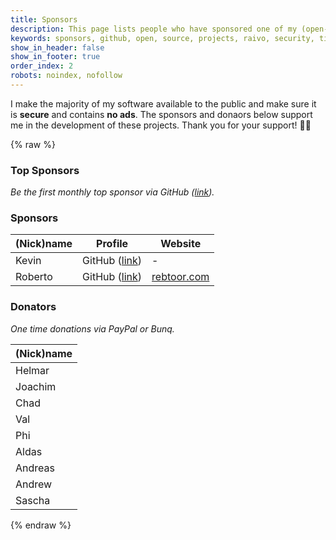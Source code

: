 ```yaml
---
title: Sponsors
description: This page lists people who have sponsored one of my (open-source) projects.
keywords: sponsors, github, open, source, projects, raivo, security, tij.me
show_in_header: false
show_in_footer: true
order_index: 2
robots: noindex, nofollow
---
```


I make the majority of my software available to the public and make sure it is **secure** and contains **no ads**. The sponsors and donaors below support me in the development of these projects. Thank you for your support! 👨‍💻

{% raw %}
<h3>Top Sponsors</h3>
<!--<i class="text-muted">Monthly sponsors via GitHub (<a href="https://github.com/sponsors/tijme" target="_blank" rel="noopener nofollow">link</a>).</i>-->
<i class="text-muted">Be the first monthly top sponsor via GitHub (<a href="https://github.com/sponsors/tijme" target="_blank" rel="noopener nofollow">link</a>).</i>

<h3>Sponsors</h3>
<!--<i class="text-muted">Be the first monthly tier-2 sponsor via GitHub (<a href="https://github.com/sponsors/tijme" target="_blank" rel="noopener nofollow">link</a>).</i>-->
<div class="table-responsive">
	<table class="table">
		<thead>
			<tr>
				<th>(Nick)name</th>
				<th>Profile</th>
				<th>Website</th>
			</tr>
		</thead>
		<tbody>
			<tr>
				<td>Kevin</td>
				<td>GitHub (<a href="https://github.com/kevinstsauveur" target="_blank" rel="noopener nofollow">link</a>)</td>
				<td>-</td>
			</tr>
			<tr>
				<td>Roberto</td>
				<td>GitHub (<a href="https://github.com/rebtoor" target="_blank" rel="noopener nofollow">link</a>)</td>
				<td><a href="https://rebtoor.com/" target="_blank" rel="noopener nofollow">rebtoor.com</a></td>
			</tr>
		</tbody>
	</table>
</div>

<h3>Donators</h3>
<i class="text-muted">One time donations via PayPal or Bunq.</i>
<div class="table-responsive">
	<table class="table">
		<thead>
			<tr>
				<th>(Nick)name</th>
			</tr>
		</thead>
		<tbody>
			<tr>
				<td>Helmar</td>
			</tr>
			<tr>
				<td>Joachim</td>
			</tr>
			<tr>
				<td>Chad</td>
			</tr>
			<tr>
				<td>Val</td>
			</tr>
			<tr>
				<td>Phi</td>
			</tr>
			<tr>
				<td>Aldas</td>
			</tr>
			<tr>
				<td>Andreas</td>
			</tr>
			<tr>
				<td>Andrew</td>
			</tr>
			<tr>
				<td>Sascha</td>
			</tr>
		</tbody>
	</table>
</div>
{% endraw %}
